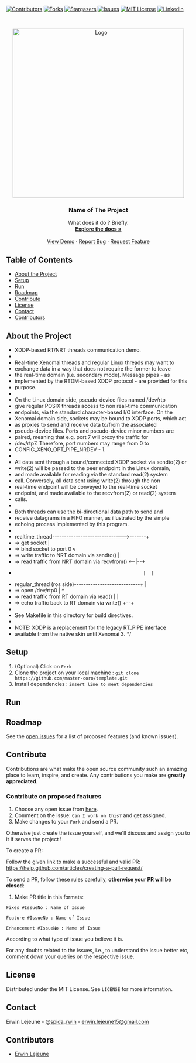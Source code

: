 [![Contributors][contributors-shield]][contributors-url]
[![Forks][forks-shield]][forks-url]
[![Stargazers][stars-shield]][stars-url]
[![Issues][issues-shield]][issues-url]
[![MIT License][license-shield]][license-url]
[![LinkedIn][linkedin-shield]][linkedin-url]

<br />
<p align="center">
    <!--- relative path means image/image.png instead of https://etc... -->
    <img src="relativeimagepath" alt="Logo" width="468" height="463">                           
</a>

  <h3 align="center">Name of The Project</h3>

  <p align="center">
    What does it do ? Briefly.
    <br />
    <a href="https://github.com/master-coro/template/readme.md"><strong>Explore the docs »</strong></a>
    <br />
    <br />
    <a href="https://github.com/master-coro/template">View Demo</a>
    ·
    <a href="https://github.com/master-coro/template/issues">Report Bug</a>
    ·
    <a href="https://github.com/master-coro/template/issues">Request Feature</a>
  </p>
</p>

## Table of Contents

* [About the Project](#about-the-project)
* [Setup](#setup)
* [Run](#run)
* [Roadmap](#roadmap)
* [Contribute](#contribute)
* [License](#license)
* [Contact](#contact)
* [Contributors](#contributors)

## About the Project
 * XDDP-based RT/NRT threads communication demo.
 *
 * Real-time Xenomai threads and regular Linux threads may want to
 * exchange data in a way that does not require the former to leave
 * the real-time domain (i.e. secondary mode). Message pipes - as
 * implemented by the RTDM-based XDDP protocol - are provided for this
 * purpose.
 *
 * On the Linux domain side, pseudo-device files named /dev/rtp<minor>
 * give regular POSIX threads access to non real-time communication
 * endpoints, via the standard character-based I/O interface. On the
 * Xenomai domain side, sockets may be bound to XDDP ports, which act
 * as proxies to send and receive data to/from the associated
 * pseudo-device files. Ports and pseudo-device minor numbers are
 * paired, meaning that e.g. port 7 will proxy the traffic for
 * /dev/rtp7. Therefore, port numbers may range from 0 to
 * CONFIG_XENO_OPT_PIPE_NRDEV - 1.
 *
 * All data sent through a bound/connected XDDP socket via sendto(2) or
 * write(2) will be passed to the peer endpoint in the Linux domain,
 * and made available for reading via the standard read(2) system
 * call. Conversely, all data sent using write(2) through the non
 * real-time endpoint will be conveyed to the real-time socket
 * endpoint, and made available to the recvfrom(2) or read(2) system
 * calls.
 *
 * Both threads can use the bi-directional data path to send and
 * receive datagrams in a FIFO manner, as illustrated by the simple
 * echoing process implemented by this program.
 *
 * realtime_thread------------------------------>-------+
 *   =>  get socket                                     |
 *   =>  bind socket to port 0                          v
 *   =>  write traffic to NRT domain via sendto()       |
 *   =>  read traffic from NRT domain via recvfrom() <--|--+
 *                                                      |  |
 * regular_thread (ros side)----------------------------+  |
 *   =>  open /dev/rtp0                                 |  ^
 *   =>  read traffic from RT domain via read()         |  |
 *   =>  echo traffic back to RT domain via write()     +--+
 *
 * See Makefile in this directory for build directives.
 *
 * NOTE: XDDP is a replacement for the legacy RT_PIPE interface
 * available from the native skin until Xenomai 3.
 */

## Setup

1. (Optional) Click on `Fork`
2. Clone the project on your local machine : `git clone https://github.com/master-coro/template.git`
3. Install dependencies : `insert line to meet dependencies`

## Run

<!--- how to run your app ? -->

## Roadmap

See the [open issues](https://github.com/master-coro/template/issues) for a list of proposed features (and known issues).

## Contribute

Contributions are what make the open source community such an amazing place to learn, inspire, and create. Any contributions you make are **greatly appreciated**.

### Contribute on proposed features

1. Choose any open issue from [here](https://github.com/master-coro/template/issues). 
2. Comment on the issue: `Can I work on this?` and get assigned.
3. Make changes to your `Fork` and send a PR.

Otherwise just create the issue yourself, and we'll discuss and assign you to it if serves the project !

To create a PR:

Follow the given link to make a successful and valid PR: https://help.github.com/articles/creating-a-pull-request/

To send a PR, follow these rules carefully, **otherwise your PR will be closed**:

1. Make PR title in this formats: 
```
Fixes #IssueNo : Name of Issue
``` 
```
Feature #IssueNo : Name of Issue
```
```
Enhancement #IssueNo : Name of Issue
```

According to what type of issue you believe it is.

For any doubts related to the issues, i.e., to understand the issue better etc, comment down your queries on the respective issue.

## License

Distributed under the MIT License. See `LICENSE` for more information.

## Contact

Erwin Lejeune - [@spida_rwin](https://twitter.com/spida_rwin) - erwin.lejeune15@gmail.com

## Contributors

- [Erwin Lejeune](https://github.com/Guilyx)

[contributors-shield]: https://img.shields.io/github/contributors/master-coro/template.svg?style=flat-square
[contributors-url]: https://github.com/master-coro/template/graphs/contributors
[forks-shield]: https://img.shields.io/github/forks/master-coro/template.svg?style=flat-square
[forks-url]: https://github.com/master-coro/template/network/members
[stars-shield]: https://img.shields.io/github/stars/master-coro/template.svg?style=flat-square
[stars-url]: https://github.com/master-coro/template/stargazers
[issues-shield]: https://img.shields.io/github/issues/master-coro/template.svg?style=flat-square
[issues-url]: https://github.com/master-coro/template/issues
[license-shield]: https://img.shields.io/github/license/master-coro/template.svg?style=flat-square
[license-url]: https://github.com/master-coro/template/blob/master/LICENSE.md
[linkedin-shield]: https://img.shields.io/badge/-LinkedIn-black.svg?style=flat-square&logo=linkedin&colorB=555
[linkedin-url]: https://linkedin.com/in/erwinlejeune-lkn
